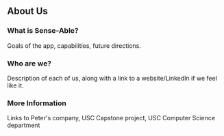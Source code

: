 ## About Us

### What is Sense-Able?
Goals of the app, capabilities, future directions.

### Who are we?
Description of each of us, along with a link to a website/LinkedIn if we feel like it.

### More Information
Links to Peter's company, USC Capstone project, USC Computer Science department

